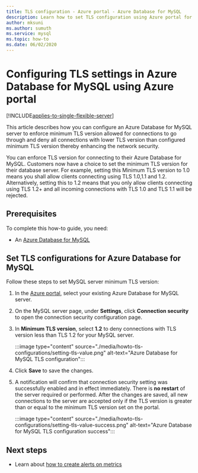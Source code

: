 ```yaml
---
title: TLS configuration - Azure portal - Azure Database for MySQL
description: Learn how to set TLS configuration using Azure portal for your Azure Database for MySQL 
author: mksuni
ms.author: sumuth
ms.service: mysql
ms.topic: how-to
ms.date: 06/02/2020
---
```


# Configuring TLS settings in Azure Database for MySQL using Azure portal

[!INCLUDE[applies-to-single-flexible-server](includes/applies-to-single-flexible-server.md)]

This article describes how you can configure an Azure Database for MySQL server to enforce minimum TLS version allowed for connections to go through and deny all connections with lower TLS version than configured minimum TLS version thereby enhancing the network security.

You can enforce TLS version for connecting to their Azure Database for MySQL. Customers now have a choice to set the minimum TLS version for their database server. For example, setting this Minimum TLS version to 1.0 means you shall allow clients connecting using TLS 1.0,1.1 and 1.2. Alternatively, setting this to 1.2 means that you only allow clients connecting using TLS 1.2+ and all incoming connections with TLS 1.0 and TLS 1.1 will be rejected.

## Prerequisites

To complete this how-to guide, you need:

* An [Azure Database for MySQL](quickstart-create-mysql-server-database-using-azure-portal.md)

## Set TLS configurations for Azure Database for MySQL

Follow these steps to set MySQL server minimum TLS version:

1. In the [Azure portal](https://portal.azure.com/), select your existing Azure Database for MySQL server.

1. On the MySQL server page, under **Settings**, click **Connection security** to open the connection security configuration page.

1. In **Minimum TLS version**, select **1.2** to deny connections with TLS version less than TLS 1.2 for your MySQL server.

    :::image type="content" source="./media/howto-tls-configurations/setting-tls-value.png" alt-text="Azure Database for MySQL TLS configuration":::

1. Click **Save** to save the changes. 

1. A notification will confirm that connection security setting was successfully enabled and in effect immediately. There is **no restart** of the server required or performed. After the changes are saved, all new connections to the server are accepted only if the TLS version is greater than or equal to the minimum TLS version set on the portal.

    :::image type="content" source="./media/howto-tls-configurations/setting-tls-value-success.png" alt-text="Azure Database for MySQL TLS configuration success":::

## Next steps

- Learn about [how to create alerts on metrics](howto-alert-on-metric.md)
